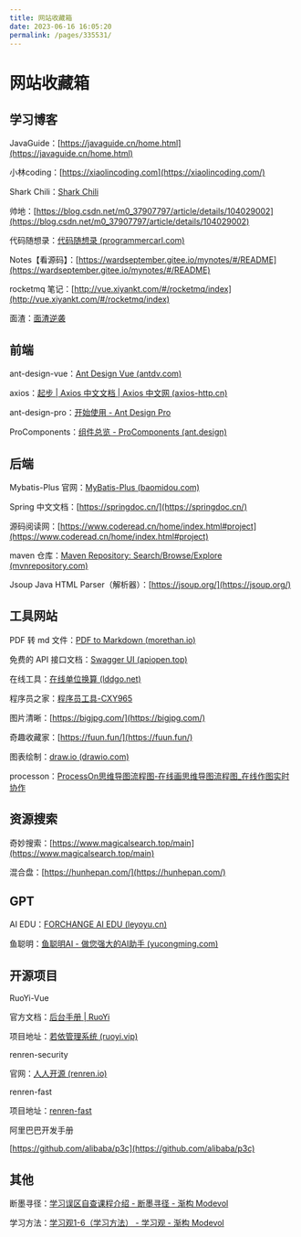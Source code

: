 ```yaml
---
title: 网站收藏箱
date: 2023-06-16 16:05:20
permalink: /pages/335531/
---
```

# 网站收藏箱

## 学习博客

JavaGuide：[https://javaguide.cn/home.html](https://javaguide.cn/home.html)

小林coding：[https://xiaolincoding.com](https://xiaolincoding.com/)

Shark Chili：[Shark Chili](https://www.sharkchili.com/)

帅地：[https://blog.csdn.net/m0_37907797/article/details/104029002](https://blog.csdn.net/m0_37907797/article/details/104029002)

代码随想录：[代码随想录 (programmercarl.com)](https://programmercarl.com/)

Notes【看源码】：[https://wardseptember.gitee.io/mynotes/#/README](https://wardseptember.gitee.io/mynotes/#/README)

rocketmq 笔记：[http://vue.xiyankt.com/#/rocketmq/index](http://vue.xiyankt.com/#/rocketmq/index)

面渣：[面渣逆袭](https://tobebetterjavaer.com/sidebar/sanfene/nixi.html)



## 前端

ant-design-vue：[Ant Design Vue (antdv.com)](https://2x.antdv.com/docs/vue/getting-started-cn)

axios：[起步 | Axios 中文文档 | Axios 中文网 (axios-http.cn)](https://www.axios-http.cn/docs/intro)

ant-design-pro：[开始使用 - Ant Design Pro](https://pro.ant.design/zh-CN/docs/getting-started/)

ProComponents：[组件总览 - ProComponents (ant.design)](https://procomponents.ant.design/components)



## 后端

Mybatis-Plus 官网：[MyBatis-Plus (baomidou.com)](https://baomidou.com/)

Spring 中文文档：[https://springdoc.cn/](https://springdoc.cn/)

源码阅读网：[https://www.coderead.cn/home/index.html#project](https://www.coderead.cn/home/index.html#project)

maven 仓库：[Maven Repository: Search/Browse/Explore (mvnrepository.com)](https://mvnrepository.com/)

Jsoup Java HTML Parser（解析器）：[https://jsoup.org/](https://jsoup.org/)



## 工具网站

PDF 转 md 文件：[PDF to Markdown (morethan.io)](https://pdf2md.morethan.io/)

免费的 API 接口文档：[Swagger UI (apiopen.top)](https://api.apiopen.top/swagger/index.html#/开放接口/get_api_getTime)

在线工具：[在线单位换算 (lddgo.net)](https://www.lddgo.net/convert/unitconvert)

程序员之家：[程序员工具-CXY965](https://www.cxy965.com/?utm_source=wechat_session&utm_medium=social&utm_oi=1299271844080193536)

图片清晰：[https://bigjpg.com/](https://bigjpg.com/)

奇趣收藏家：[https://fuun.fun/](https://fuun.fun/)

图表绘制：[draw.io (drawio.com)](https://www.drawio.com/)

processon：[ProcessOn思维导图流程图-在线画思维导图流程图_在线作图实时协作](https://www.processon.com/?utm_source=itab1)



## 资源搜索

奇妙搜索：[https://www.magicalsearch.top/main](https://www.magicalsearch.top/main)

混合盘：[https://hunhepan.com/](https://hunhepan.com/)



## GPT

AI EDU：[FORCHANGE AI EDU (leyoyu.cn)](https://leyoyu.cn/)

鱼聪明：[鱼聪明AI - 做您强大的AI助手 (yucongming.com)](https://www.yucongming.com/)



## 开源项目

RuoYi-Vue

官方文档：[后台手册 | RuoYi](http://doc.ruoyi.vip/ruoyi/document/htsc.html#分页实现)

项目地址：[若依管理系统 (ruoyi.vip)](http://vue.ruoyi.vip/login?redirect=%2Findex)



renren-security

官网：[人人开源 (renren.io)](https://www.renren.io/)

renren-fast

项目地址：[renren-fast](https://gitee.com/renrenio/renren-fast)



阿里巴巴开发手册

[https://github.com/alibaba/p3c](https://github.com/alibaba/p3c)



## 其他

断墨寻径：[学习误区自查课程介绍 - 断墨寻径 - 渐构 Modevol](https://www.modevol.com/episode/ckx8eb99w000501l2ewyt2kto)

学习方法：[学习观1-6（学习方法） - 学习观 - 渐构 Modevol](https://www.modevol.com/episode/cl4zh80o48f2101o3e2iv849s)
